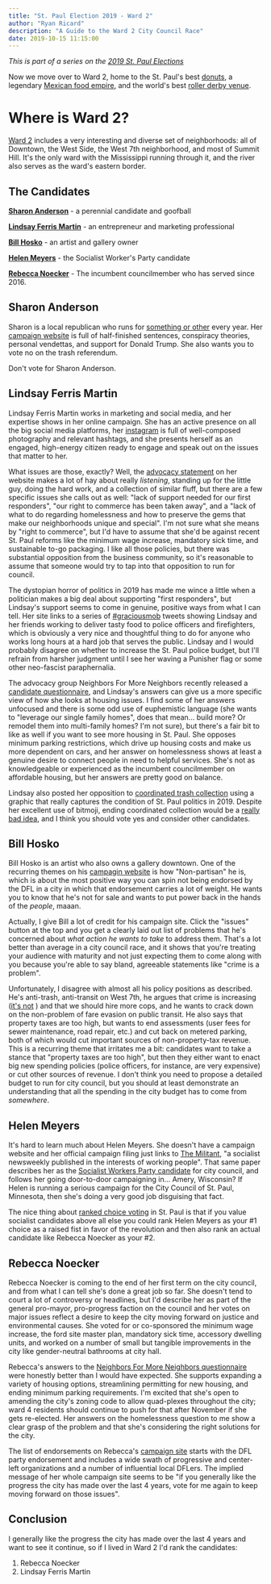 ```yaml
---
title: "St. Paul Election 2019 - Ward 2"
author: "Ryan Ricard"
description: "A Guide to the Ward 2 City Council Race"
date: 2019-10-15 11:15:00
---
```


*This is part of a series on the [2019 St. Paul Elections](https://firewally.net/post/st-paul-election-guide-2019)*

Now we move over to Ward 2, home to the St. Paul's best [donuts](http://blog.mojomonkey.biz/), a legendary [Mexican food empire](http://www.elburritostp.com/), and the world's best [roller derby venue](https://en.wikipedia.org/wiki/Roy_Wilkins_Auditorium). 

# Where is Ward 2?

[Ward 2](https://www.stpaul.gov/departments/city-council#iframe) includes a very interesting and diverse set of neighborhoods: all of Downtown, the West Side, the West 7th neighborhood, and most of Summit Hill. It's the only ward with the Mississippi running through it, and the river also serves as the ward's eastern border. 

## The Candidates

[**Sharon Anderson**](http://sharon4council.blogspot.com/) - a perennial candidate and goofball

[**Lindsay Ferris Martin**](http://lindsayferrismartinforcitycouncilward2.business.site/) - an entrepreneur and marketing professional

[**Bill Hosko**](http://hosko4ward2.org/) - an artist and gallery owner

[**Helen Meyers**](https://themilitant.com/) - the Socialist Worker's Party candidate

[**Rebecca Noecker**](https://www.rebeccanoecker.com/) - The incumbent councilmember who has served since 2016. 

## Sharon Anderson

Sharon is a local republican who runs for [something or other](https://ballotpedia.org/Sharon_Anderson) every year. Her [campaign website](https://sharon4council.blogspot.com/) is full of half-finished sentences, conspiracy theories, personal vendettas, and support for Donald Trump. She also wants you to vote no on the trash referendum. 

Don't vote for Sharon Anderson. 

## Lindsay Ferris Martin

Lindsay Ferris Martin works in marketing and social media, and her expertise shows in her online campaign. She has an active presence on all the big social media platforms, her [instagram](https://www.instagram.com/lindsayferrismartinward2/) is full of well-composed photography and relevant hashtags, and she presents herself as an engaged, high-energy citizen ready to engage and speak out on the issues that matter to her. 

What issues are those, exactly? Well, the [advocacy statement](https://lindsayferrismartinforcitycouncilward2.business.site/#summary) on her website makes a lot of hay about really *listening*, standing up for the little guy, doing the hard work, and a collection of similar fluff, but there are a few specific issues she calls out as well: "lack of support needed for our first responders", "our right to commerce has been taken away", and a "lack of what to do regarding homelessness and how to preserve the gems that make our neighborhoods unique and special". I'm not sure what she means by "right to commerce", but I'd have to assume that she'd be against recent St. Paul reforms like the minimum wage increase, mandatory sick time, and sustainable to-go packaging. I like all those policies, but there was substantial opposition from the business community, so it's reasonable to assume that someone would try to tap into that opposition to run for council. 

The dystopian horror of politics in 2019 has made me wince a little when a politician makes a big deal about supporting "first responders", but Lindsay's support seems to come in genuine, positive ways from what I can tell. Her site links to a series of [#graciousmob](https://twitter.com/hashtag/graciousmob) tweets showing Lindsay and her friends working to deliver tasty food to police officers and firefighters, which is obviously a very nice and thoughtful thing to do for anyone who works long hours at a hard job that serves the public.  Lindsay and I would probably disagree on whether to increase the St. Paul police budget, but I'll refrain from harsher judgment until I see her waving a Punisher flag or some other neo-fascist paraphernalia. 

The advocacy group Neighbors For More Neighbors recently released a [candidate questionnaire](https://medium.com/neighbors-for-more-neighbors/ward-2-lindsay-ferris-martin-f499230d573c0), and Lindsay's answers can give us a more specific view of how she looks at housing issues. I find some of her answers unfocused and there is some odd use of euphemistic language (she wants to "leverage our single family homes", does that mean... build more? Or remodel them into multi-family homes? I'm not sure), but there's a fair bit to like as well if you want to see more housing in St. Paul. She opposes minimum parking restrictions, which drive up housing costs and make us more dependent on cars, and her answer on homelessness shows at least a genuine desire to connect people in need to helpful services. She's not as knowledgeable or experienced as the incumbent councilmember on affordable housing, but her answers are pretty good on balance. 

Lindsay also posted her opposition to [coordinated trash collection](https://www.instagram.com/p/B3NWXCmFvL2/) using a graphic that really captures the condition of St. Paul politics in 2019. Despite her excellent use of bitmoji, ending coordinated collection would be a [really bad idea](https://firewally.net/post/the-trash-post/), and I think you should vote yes and consider other candidates. 

## Bill Hosko

Bill Hosko is an artist who also owns a gallery downtown. One of the recurring themes on his [campagin website](http://hosko4ward2.org/) is how "Non-partisan" he is, which is about the most positive way you can spin not being endorsed by the DFL in a city in which that endorsement carries a lot of weight. He wants you to know that he's not for sale and wants to put power back in the hands of the *people*, maaan. 

Actually, I give Bill a lot of credit for his campaign site. Click the "issues" button at the top and you get a clearly laid out list of problems that he's concerned about *what action he wants to take* to address them. That's a lot better than average in a city council race, and it shows that you're treating your audience with maturity and not just expecting them to come along with you because you're able to say bland, agreeable statements like "crime is a problem". 

Unfortunately, I disagree with almost all his policy positions as described. He's anti-trash, anti-transit on West 7th, he argues that crime is increasing ([it's not](https://www.twincities.com/2019/01/25/st-paul-mn-2018-crime-rates-statistics-reports-fbi/) ) and that we should hire more cops, and he wants to crack down on the non-problem of fare evasion on public transit. He also says that property taxes are too high, but wants to end assessments (user fees for sewer maintenance, road repair, etc.) and cut back on metered parking, both of which would cut important sources of non-property-tax revenue. This is a recurring theme that irritates me a bit: candidates want to take a stance that "property taxes are too high", but then they either want to enact big new spending policies (police officers, for instance, are very expensive) or cut other sources of revenue. I don't think you need to propose a detailed budget to run for city council, but you should at least demonstrate an understanding that all the spending in the city budget has to come from *somewhere*. 

## Helen Meyers

It's hard to learn much about Helen Meyers. She doesn't have a campaign website and her official campaign filing just links to [The Militant](https://themilitant.com/), "a socialist newsweekly published in the interests of working people". That same paper describes her as the [Socialist Workers Party candidate](https://themilitant.com/2019/08/24/bosses-have-two-parties-democrats-and-republicans-we-need-our-own/) for city council, and follows her going door-to-door campaigning in... Amery, Wisconsin? If Helen is running a serious campaign for the City Council of St. Paul, Minnesota, then she's doing a very good job disguising that fact. 

The nice thing about [ranked choice voting](https://www.ramseycounty.us/residents/elections-voting/voters/ranked-voting) in St. Paul is that if you value socialist candidates above all else you could rank Helen Meyers as your #1 choice as a raised fist in favor of the revolution and then also rank an actual candidate like Rebecca Noecker as your #2. 

## Rebecca Noecker

Rebecca Noecker is coming to the end of her first term on the city council, and from what I can tell she's done a great job so far. She doesn't tend to court a lot of controversy or headlines, but I'd describe her as part of the general pro-mayor, pro-progress faction on the council and her votes on major issues reflect a desire to keep the city moving forward on justice and environmental causes. She voted for or co-sponsored the minimum wage increase, the ford site master plan, mandatory sick time, accessory dwelling units, and worked on a number of small but tangible improvements in the city like gender-neutral bathrooms at city hall. 

Rebecca's answers to the [Neighbors For More Neighbors questionnaire](https://medium.com/neighbors-for-more-neighbors/ward-2-rebecca-noecker-e5794a5b02a4) were honestly better than I would have expected. She supports expanding a variety of housing options, streamlining permitting for new housing, and ending minimum parking requirements. I'm excited that she's open to amending the city's zoning code to allow quad-plexes throughout the city; ward 4 residents should continue to push for that after November if she gets re-elected. Her answers on the homelessness question to me show a clear grasp of the problem and that she's considering the right solutions for the city. 

The list of endorsements on Rebecca's [campaign site](https://www.rebeccanoecker.com/) starts with the DFL party endorsement and includes a wide swath of progressive and center-left organizations and a number of influential local DFLers. The implied message of her whole campaign site seems to be "if you generally like the progress the city has made over the last 4 years, vote for me again to keep moving forward on those issues". 

## Conclusion

I generally like the progress the city has made over the last 4 years and want to see it continue, so if I lived in Ward 2 I'd rank the candidates:

1. Rebecca Noecker
2. Lindsay Ferris Martin
